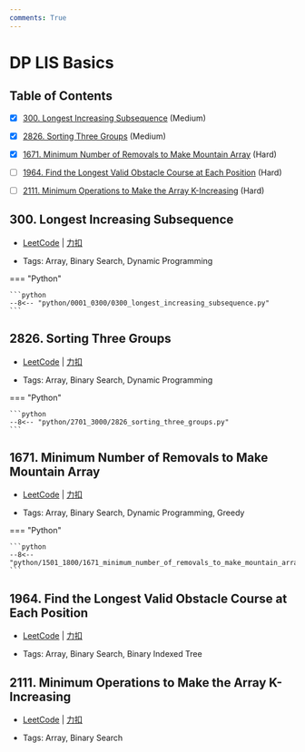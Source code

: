 ```yaml
---
comments: True
---
```


# DP LIS Basics

## Table of Contents

- [x] [300. Longest Increasing Subsequence](#300-longest-increasing-subsequence) (Medium)
- [x] [2826. Sorting Three Groups](#2826-sorting-three-groups) (Medium)
- [x] [1671. Minimum Number of Removals to Make Mountain Array](#1671-minimum-number-of-removals-to-make-mountain-array) (Hard)
- [ ] [1964. Find the Longest Valid Obstacle Course at Each Position](#1964-find-the-longest-valid-obstacle-course-at-each-position) (Hard)
- [ ] [2111. Minimum Operations to Make the Array K-Increasing](#2111-minimum-operations-to-make-the-array-k-increasing) (Hard)


## 300. Longest Increasing Subsequence

-    [LeetCode](https://leetcode.com/problems/longest-increasing-subsequence/) | [力扣](https://leetcode.cn/problems/longest-increasing-subsequence/)

-   Tags: Array, Binary Search, Dynamic Programming

=== "Python"

    ```python
    --8<-- "python/0001_0300/0300_longest_increasing_subsequence.py"
    ```



## 2826. Sorting Three Groups

-    [LeetCode](https://leetcode.com/problems/sorting-three-groups/) | [力扣](https://leetcode.cn/problems/sorting-three-groups/)

-   Tags: Array, Binary Search, Dynamic Programming

=== "Python"

    ```python
    --8<-- "python/2701_3000/2826_sorting_three_groups.py"
    ```



## 1671. Minimum Number of Removals to Make Mountain Array

-    [LeetCode](https://leetcode.com/problems/minimum-number-of-removals-to-make-mountain-array/) | [力扣](https://leetcode.cn/problems/minimum-number-of-removals-to-make-mountain-array/)

-   Tags: Array, Binary Search, Dynamic Programming, Greedy

=== "Python"

    ```python
    --8<-- "python/1501_1800/1671_minimum_number_of_removals_to_make_mountain_array.py"
    ```



## 1964. Find the Longest Valid Obstacle Course at Each Position

-    [LeetCode](https://leetcode.com/problems/find-the-longest-valid-obstacle-course-at-each-position/) | [力扣](https://leetcode.cn/problems/find-the-longest-valid-obstacle-course-at-each-position/)

-   Tags: Array, Binary Search, Binary Indexed Tree



## 2111. Minimum Operations to Make the Array K-Increasing

-    [LeetCode](https://leetcode.com/problems/minimum-operations-to-make-the-array-k-increasing/) | [力扣](https://leetcode.cn/problems/minimum-operations-to-make-the-array-k-increasing/)

-   Tags: Array, Binary Search



